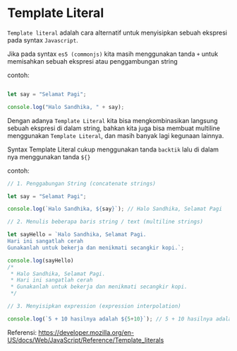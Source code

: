 # Template Literal

`Template literal` adalah cara alternatif untuk menyisipkan sebuah ekspresi pada syntax `Javascript`.

Jika pada syntax `es5 (commonjs)` kita masih menggunakan tanda `+` untuk memisahkan sebuah ekspresi atau penggambungan string

contoh: 

```js

let say = "Selamat Pagi";

console.log("Halo Sandhika, " + say);
```

Dengan adanya `Template Literal` kita bisa mengkombinasikan langsung sebuah ekspresi di dalam string, bahkan kita juga bisa membuat multiline menggunakan `Template Literal`, dan masih banyak lagi kegunaan lainnya.

Syntax Template Literal cukup menggunakan tanda `backtik` lalu di dalam nya menggunakan tanda `${}`

contoh:

```js
// 1. Penggabungan String (concatenate strings)

let say = "Selamat Pagi";

console.log(`Halo Sandhika, ${say}`); // Halo Sandhika, Selamat Pagi

// 2. Menulis beberapa baris string / text (multiline strings)

let sayHello = `Halo Sandhika, Selamat Pagi.
Hari ini sangatlah cerah
Gunakanlah untuk bekerja dan menikmati secangkir kopi.`;

console.log(sayHello)
/* 
 * Halo Sandhika, Selamat Pagi.
 * Hari ini sangatlah cerah
 * Gunakanlah untuk bekerja dan menikmati secangkir kopi.
 */

// 3. Menyisipkan expression (expression interpolation)

console.log(`5 + 10 hasilnya adalah ${5+10}`); // 5 + 10 hasilnya adalah 15
```

Referensi: https://developer.mozilla.org/en-US/docs/Web/JavaScript/Reference/Template_literals